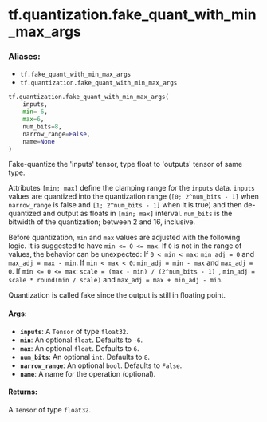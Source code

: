 <div itemscope itemtype="http://developers.google.com/ReferenceObject">
<meta itemprop="name" content="tf.quantization.fake_quant_with_min_max_args" />
<meta itemprop="path" content="Stable" />
</div>

# tf.quantization.fake_quant_with_min_max_args

### Aliases:

* `tf.fake_quant_with_min_max_args`
* `tf.quantization.fake_quant_with_min_max_args`

``` python
tf.quantization.fake_quant_with_min_max_args(
    inputs,
    min=-6,
    max=6,
    num_bits=8,
    narrow_range=False,
    name=None
)
```

Fake-quantize the 'inputs' tensor, type float to 'outputs' tensor of same type.

Attributes `[min; max]` define the clamping range for the `inputs` data.
`inputs` values are quantized into the quantization range (`[0; 2^num_bits - 1]`
when `narrow_range` is false and `[1; 2^num_bits - 1]` when it is true) and
then de-quantized and output as floats in `[min; max]` interval.
`num_bits` is the bitwidth of the quantization; between 2 and 16, inclusive.

Before quantization, `min` and `max` values are adjusted with the following
logic.
It is suggested to have `min <= 0 <= max`. If `0` is not in the range of values,
the behavior can be unexpected:
If `0 < min < max`: `min_adj = 0` and `max_adj = max - min`.
If `min < max < 0`: `min_adj = min - max` and `max_adj = 0`.
If `min <= 0 <= max`: `scale = (max - min) / (2^num_bits - 1) `,
`min_adj = scale * round(min / scale)` and `max_adj = max + min_adj - min`.

Quantization is called fake since the output is still in floating point.

#### Args:

* <b>`inputs`</b>: A `Tensor` of type `float32`.
* <b>`min`</b>: An optional `float`. Defaults to `-6`.
* <b>`max`</b>: An optional `float`. Defaults to `6`.
* <b>`num_bits`</b>: An optional `int`. Defaults to `8`.
* <b>`narrow_range`</b>: An optional `bool`. Defaults to `False`.
* <b>`name`</b>: A name for the operation (optional).


#### Returns:

A `Tensor` of type `float32`.